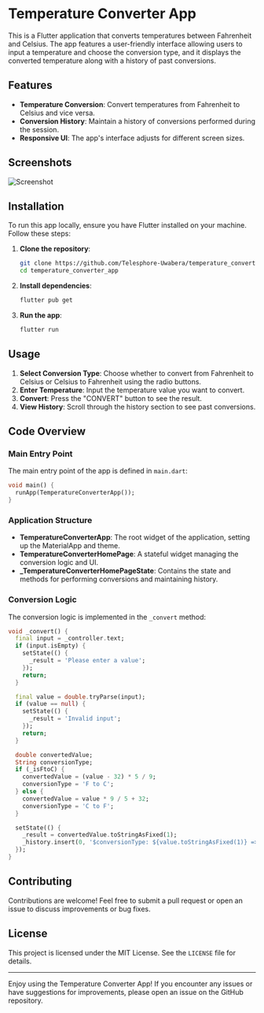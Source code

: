 # Temperature Converter App

This is a Flutter application that converts temperatures between Fahrenheit and Celsius. The app features a user-friendly interface allowing users to input a temperature and choose the conversion type, and it displays the converted temperature along with a history of past conversions.

## Features

- **Temperature Conversion**: Convert temperatures from Fahrenheit to Celsius and vice versa.
- **Conversion History**: Maintain a history of conversions performed during the session.
- **Responsive UI**: The app's interface adjusts for different screen sizes.

## Screenshots

![Screenshot](screenshot.png)

## Installation

To run this app locally, ensure you have Flutter installed on your machine. Follow these steps:

1. **Clone the repository**:
    ```sh
    git clone https://github.com/Telesphore-Uwabera/temperature_converter_app.git
    cd temperature_converter_app
    ```

2. **Install dependencies**:
    ```sh
    flutter pub get
    ```

3. **Run the app**:
    ```sh
    flutter run
    ```

## Usage

1. **Select Conversion Type**: Choose whether to convert from Fahrenheit to Celsius or Celsius to Fahrenheit using the radio buttons.
2. **Enter Temperature**: Input the temperature value you want to convert.
3. **Convert**: Press the "CONVERT" button to see the result.
4. **View History**: Scroll through the history section to see past conversions.

## Code Overview

### Main Entry Point

The main entry point of the app is defined in `main.dart`:

```dart
void main() {
  runApp(TemperatureConverterApp());
}
```

### Application Structure

- **TemperatureConverterApp**: The root widget of the application, setting up the MaterialApp and theme.
- **TemperatureConverterHomePage**: A stateful widget managing the conversion logic and UI.
- **_TemperatureConverterHomePageState**: Contains the state and methods for performing conversions and maintaining history.

### Conversion Logic

The conversion logic is implemented in the `_convert` method:

```dart
void _convert() {
  final input = _controller.text;
  if (input.isEmpty) {
    setState(() {
      _result = 'Please enter a value';
    });
    return;
  }

  final value = double.tryParse(input);
  if (value == null) {
    setState(() {
      _result = 'Invalid input';
    });
    return;
  }

  double convertedValue;
  String conversionType;
  if (_isFtoC) {
    convertedValue = (value - 32) * 5 / 9;
    conversionType = 'F to C';
  } else {
    convertedValue = value * 9 / 5 + 32;
    conversionType = 'C to F';
  }

  setState(() {
    _result = convertedValue.toStringAsFixed(1);
    _history.insert(0, '$conversionType: ${value.toStringAsFixed(1)} => $_result');
  });
}
```

## Contributing

Contributions are welcome! Feel free to submit a pull request or open an issue to discuss improvements or bug fixes.

## License

This project is licensed under the MIT License. See the `LICENSE` file for details.

---

Enjoy using the Temperature Converter App! If you encounter any issues or have suggestions for improvements, please open an issue on the GitHub repository.
